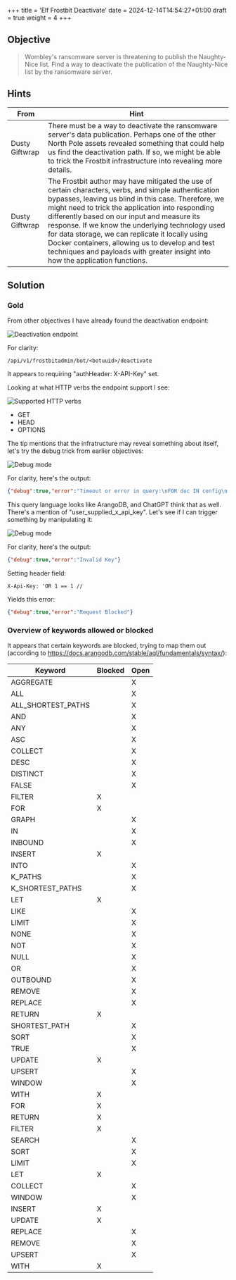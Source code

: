 +++
title = 'Elf Frostbit Deactivate'
date = 2024-12-14T14:54:27+01:00
draft = true
weight = 4
+++

## Objective

> Wombley's ransomware server is threatening to publish the Naughty-Nice list. Find a way to deactivate the publication of the Naughty-Nice list by the ransomware server.

## Hints

| From | Hint |
| ---- | ---- |
| Dusty Giftwrap | There must be a way to deactivate the ransomware server's data publication. Perhaps one of the other North Pole assets revealed something that could help us find the deactivation path. If so, we might be able to trick the Frostbit infrastructure into revealing more details. |
| Dusty Giftwrap |  The Frostbit author may have mitigated the use of certain characters, verbs, and simple authentication bypasses, leaving us blind in this case. Therefore, we might need to trick the application into responding differently based on our input and measure its response. If we know the underlying technology used for data storage, we can replicate it locally using Docker containers, allowing us to develop and test techniques and payloads with greater insight into how the application functions. | 

## Solution

### Gold

From other objectives I have already found the deactivation endpoint: 

![Deactivation endpoint](/images/act3/act3-frostbit-decrypt-4.png)

For clarity: 

```
/api/v1/frostbitadmin/bot/<botuuid>/deactivate
```

It appears to requiring "authHeader: X-API-Key" set.

Looking at what HTTP verbs the endpoint support I see: 

![Supported HTTP verbs](/images/act3/act3-frostbit-deactivate-1.png)

* GET
* HEAD
* OPTIONS

The tip mentions that the infratructure may reveal something about itself, let's try the debug trick from earlier objectives: 

![Debug mode](/images/act3/act3-frostbit-deactivate-2.png)

For clarity, here's the output: 

```json
{"debug":true,"error":"Timeout or error in query:\nFOR doc IN config\n    FILTER doc.<key_name_omitted> == '{user_supplied_x_api_key}'\n    <other_query_lines_omitted>\n    RETURN doc"}
```

This query language looks like ArangoDB, and ChatGPT think that as well. There's a mention of "user_supplied_x_api_key". Let's see if I can trigger something by manipulating it: 

![Debug mode](/images/act3/act3-frostbit-deactivate-3.png)

For clarity, here's the output: 

```json
{"debug":true,"error":"Invalid Key"}
```

Setting header field: 
```
X-Api-Key: 'OR 1 == 1 //
```

Yields this error: 

```json
{"debug":true,"error":"Request Blocked"}
```

### Overview of keywords allowed or blocked 

It appears that certain keywords are blocked, trying to map them out (according to https://docs.arangodb.com/stable/aql/fundamentals/syntax/):

| Keyword | Blocked | Open |
| ------- | ------- | ---- |
| AGGREGATE |  | X |
| ALL |  | X |
| ALL_SHORTEST_PATHS |  | X |
| AND |  | X |
| ANY |  | X |
| ASC |  | X |
| COLLECT |  | X |
| DESC |  | X |
| DISTINCT |  | X |
| FALSE |  | X |
| FILTER | X |  |
| FOR | X |  |
| GRAPH |  | X |
| IN |  | X |
| INBOUND |  | X |
| INSERT | X |  |
| INTO |  | X |
| K_PATHS |  | X |
| K_SHORTEST_PATHS |  | X |
| LET | X |  |
| LIKE |  | X |
| LIMIT |  | X |
| NONE |  | X |
| NOT |  | X |
| NULL |  | X |
| OR |  | X |
| OUTBOUND |  | X |
| REMOVE |  | X |
| REPLACE |  | X |
| RETURN | X |  |
| SHORTEST_PATH |  | X |
| SORT |  | X |
| TRUE |  | X |
| UPDATE | X |  |
| UPSERT |  | X |
| WINDOW |  | X |
| WITH | X |  |
| FOR | X |  |
| RETURN | X |  |
| FILTER | X |  |
| SEARCH |  | X |
| SORT |  | X |
| LIMIT |  | X |
| LET | X |  |
| COLLECT |  | X |
| WINDOW |  | X |
| INSERT | X |  |
| UPDATE | X |  |
| REPLACE |  | X |
| REMOVE |  | X |
| UPSERT |  | X |
| WITH | X |  |

